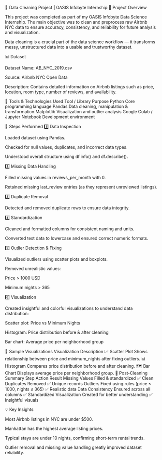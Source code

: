 🧹 Data Cleaning Project | OASIS Infobyte Internship
📌 Project Overview

This project was completed as part of my OASIS Infobyte Data Science Internship.
The main objective was to clean and preprocess raw Airbnb NYC data to ensure accuracy, consistency, and reliability for future analysis and visualization.

Data cleaning is a crucial part of the data science workflow — it transforms messy, unstructured data into a usable and trustworthy dataset.


📊 Dataset

Dataset Name: AB_NYC_2019.csv

Source: Airbnb NYC Open Data

Description: Contains detailed information on Airbnb listings such as price, location, room type, number of reviews, and availability.


🧰 Tools & Technologies Used
Tool / Library	Purpose
Python	Core programming language
Pandas	Data cleaning, manipulation & transformation
Matplotlib	Visualization and outlier analysis
Google Colab / Jupyter Notebook	Development environment


🧩 Steps Performed
1️⃣ Data Inspection

Loaded dataset using Pandas.

Checked for null values, duplicates, and incorrect data types.

Understood overall structure using df.info() and df.describe().

2️⃣ Missing Data Handling

Filled missing values in reviews_per_month with 0.

Retained missing last_review entries (as they represent unreviewed listings).

3️⃣ Duplicate Removal

Detected and removed duplicate rows to ensure data integrity.

4️⃣ Standardization

Cleaned and formatted columns for consistent naming and units.

Converted text data to lowercase and ensured correct numeric formats.

5️⃣ Outlier Detection & Fixing

Visualized outliers using scatter plots and boxplots.

Removed unrealistic values:

Price > 1000 USD

Minimum nights > 365


6️⃣ Visualization

Created insightful and colorful visualizations to understand data distribution:

Scatter plot: Price vs Minimum Nights

Histogram: Price distribution before & after cleaning

Bar chart: Average price per neighborhood group


🎨 Sample Visualizations
Visualization	Description
📈 Scatter Plot	Shows relationship between price and minimum_nights after fixing outliers.
📊 Histogram	Compares price distribution before and after cleaning.
🗺️ Bar Chart	Displays average price per neighborhood group.
🧾 Post-Cleaning Summary
Step	Action	Result
Missing Values	Filled & standardized	✅ Clean
Duplicates	Removed	✅ Unique records
Outliers	Fixed using rules (price ≤ 1000, nights ≤ 365)	✅ Realistic data
Data Consistency	Ensured across all columns	✅ Standardized
Visualization	Created for better understanding	✅ Insightful visuals


💡 Key Insights

Most Airbnb listings in NYC are under $500.

Manhattan has the highest average listing prices.

Typical stays are under 10 nights, confirming short-term rental trends.

Outlier removal and missing value handling greatly improved dataset reliability.
